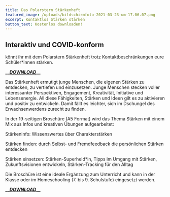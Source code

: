 ```yaml
---
title: Das Polarstern Stärkenheft
featured_image: /uploads/bildschirmfoto-2021-03-23-um-17.06.07.png
excerpt: Kontaktlos Stärken stärken
button_text: Kostenlos downloaden!
---
```

## Interaktiv und COVID-konform

könnt ihr mit dem Polarstern Stärkenheft trotz Kontaktbeschränkungen eure Schüler*innen stärken. 

**__**[**_DOWNLOAD_**](https://drive.google.com/file/d/1fwM9B2n2MLlrlwGYl5w08GVhY1hocTJg/view?usp=sharing)**__**

Das Stärkenheft ermutigt junge Menschen, die eigenen Stärken zu entdecken, zu vertiefen und einzusetzen. Junge Menschen stecken voller interessanter Perspektiven, Engagement, Kreativität, Initiative und Lebensenergie. All diese Fähigkeiten, Stärken und Ideen gilt es zu aktivieren und positiv zu entwickeln. Damit fällt es leichter, sich im Dschungel des Erwachsenwerdens zurecht zu finden.

In der 19-seitigen Broschüre (A5 Format) wird das Thema Stärken mit einem Mix aus Infos und kreativen Übungen aufgearbeitet:

Stärkeninfo: Wissenswertes über Charakterstärken 

Stärken finden: durch Selbst- und Fremdfeedback die persönlichen Stärken entdecken 

Stärken einsetzen: Stärken-Superheld*in, Tipps im Umgang mit Stärken, Zukunftsvisionen entwickeln, Stärken-Tracking für den Alltag 

Die Broschüre ist eine ideale Ergänzung zum Unterricht und kann in der Klasse oder im Homeschooling (7. bis 9. Schulstufe) eingesetzt werden.

**__**[**_DOWNLOAD_**](https://drive.google.com/file/d/1fwM9B2n2MLlrlwGYl5w08GVhY1hocTJg/view?usp=sharing)**__**
